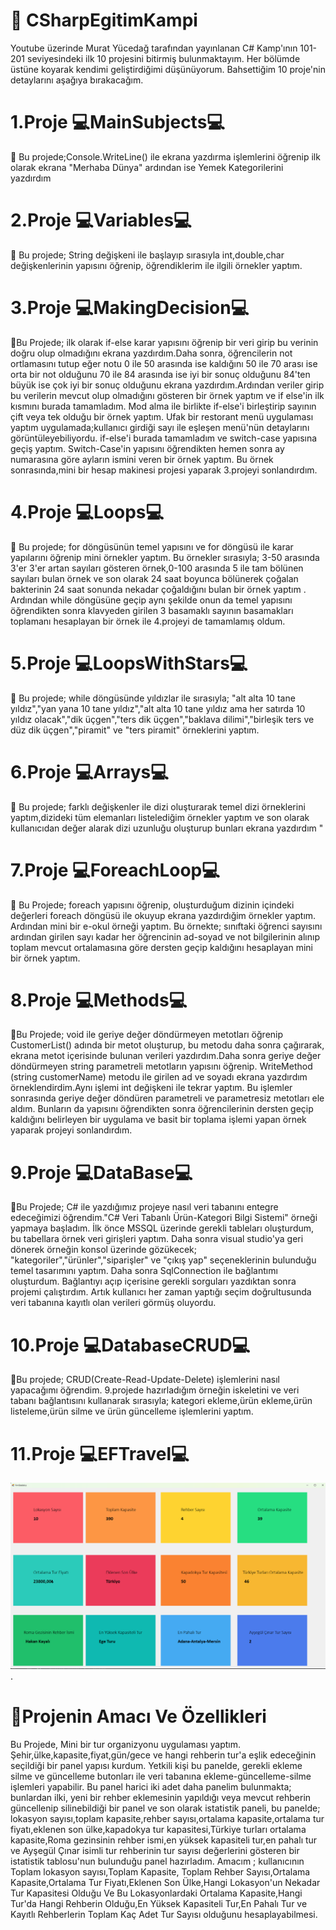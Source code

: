 # 🎉 CSharpEgitimKampi
Youtube üzerinde  Murat Yücedağ tarafından yayınlanan C# Kamp'ının 101-201 seviyesindeki ilk 10 projesini bitirmiş bulunmaktayım.
Her bölümde üstüne koyarak kendimi geliştirdiğimi düşünüyorum. Bahsettiğim 10 proje'nin detaylarını aşağıya bırakacağım.




 
#  1.Proje  💻MainSubjects💻
📝 Bu projede;Console.WriteLine() ile ekrana yazdırma işlemlerini öğrenip ilk olarak ekrana "Merhaba Dünya" ardından ise Yemek Kategorilerini yazdırdım

# 2.Proje   💻Variables💻
📝 Bu projede; String değişkeni ile başlayıp sırasıyla int,double,char değişkenlerinin yapısını öğrenip, öğrendiklerim ile ilgili örnekler yaptım. 

# 3.Proje  💻MakingDecision💻

📝Bu Projede; ilk olarak if-else karar yapısını öğrenip bir veri girip bu verinin doğru olup olmadığını ekrana yazdırdım.Daha sonra, öğrencilerin not ortlamasını tutup eğer notu 0 ile 50 arasında ise kaldığını 50 ile 70 arası ise orta bir not olduğunu 70 ile 84 arasında ise iyi bir sonuç olduğunu 84'ten büyük ise çok iyi bir sonuç olduğunu ekrana yazdırdım.Ardından veriler girip bu verilerin mevcut olup olmadığını gösteren bir örnek yaptım ve if else'in ilk kısmını burada tamamladım. Mod alma ile birlikte if-else'i birleştirip sayının çift veya tek olduğu bir örnek yaptım. Ufak bir restorant menü uygulaması yaptım uygulamada;kullanıcı girdiği sayı ile eşleşen menü'nün detaylarını görüntüleyebiliyordu. if-else'i burada tamamladım ve switch-case yapısına geçiş yaptım. Switch-Case'in yapısını öğrendikten hemen sonra ay numarasına göre ayların ismini veren bir örnek yaptım. Bu örnek sonrasında,mini bir hesap makinesi projesi yaparak 3.projeyi sonlandırdım.

# 4.Proje  💻Loops💻

📝 Bu projede; for döngüsünün temel yapısını ve for döngüsü ile karar yapılarını öğrenip mini örnekler yaptım. Bu örnekler sırasıyla; 3-50 arasında 3'er 3'er artan sayıları gösteren örnek,0-100 arasında 5 ile tam bölünen sayıları bulan örnek ve son olarak 24 saat boyunca bölünerek çoğalan bakterinin 24 saat sonunda nekadar çoğaldığını bulan bir örnek yaptım . Ardından while döngüsüne geçip aynı şekilde onun da temel yapısını öğrendikten sonra klavyeden girilen 3 basamaklı sayının basamakları toplamanı hesaplayan bir örnek  ile 4.projeyi de tamamlamış oldum.

# 5.Proje 💻LoopsWithStars💻
📝 Bu projede; while döngüsünde yıldızlar ile sırasıyla; "alt alta 10 tane yıldız","yan yana 10 tane yıldız","alt alta 10 tane yıldız ama her satırda 10 yıldız olacak","dik üçgen","ters dik üçgen","baklava dilimi","birleşik ters ve düz dik üçgen","piramit" ve "ters piramit" örneklerini yaptım.

# 6.Proje 💻Arrays💻
📝 Bu projede; farklı değişkenler ile dizi oluşturarak temel dizi örneklerini yaptım,dizideki tüm elemanları listelediğim örnekler yaptım ve son olarak kullanıcıdan değer alarak dizi uzunluğu oluşturup bunları ekrana yazdırdım "

# 7.Proje 💻ForeachLoop💻
📝 Bu Projede; foreach yapısını öğrenip, oluşturduğum dizinin içindeki değerleri foreach döngüsü ile okuyup ekrana yazdırdığim örnekler yaptım. Ardından mini bir e-okul örneği yaptım. Bu örnekte; sınıftaki öğrenci sayısını ardından girilen sayı kadar her öğrencinin ad-soyad ve not bilgilerinin alınıp toplam mevcut ortalamasına göre  dersten geçip kaldığını hesaplayan mini bir örnek yaptım.

# 8.Proje 💻Methods💻
📝Bu Projede; void ile geriye değer döndürmeyen metotları öğrenip CustomerList() adında bir metot oluşturup, bu metodu daha sonra çağırarak, ekrana metot içerisinde bulunan verileri yazdırdım.Daha sonra geriye değer döndürmeyen string parametreli metotların yapısını öğrenip. WriteMethod (string customerName) metodu ile girilen ad ve soyadı ekrana yazdırdım örneklendirdim.Aynı işlemi int değişkeni ile tekrar yaptım. Bu işlemler sonrasında geriye değer döndüren parametreli ve parametresiz metotları ele aldım. Bunların da yapısını öğrendikten sonra öğrencilerinin dersten geçip kaldığını belirleyen bir uygulama ve basit bir toplama işlemi yapan örnek yaparak projeyi sonlandırdım.

# 9.Proje 💻DataBase💻
📝Bu Projede; C# ile yazdığımız projeye nasıl veri tabanını entegre edeceğimizi öğrendim."C# Veri Tabanlı Ürün-Kategori Bilgi Sistemi" örneği yapmaya başladım. İlk önce MSSQL üzerinde gerekli tableları oluşturdum, bu tabellara örnek veri girişleri yaptım. Daha sonra visual studio'ya geri dönerek örneğin konsol üzerinde gözükecek; "kategoriler","ürünler","siparişler" ve "çıkış yap" seçeneklerinin bulunduğu temel tasarımını yaptım. Daha sonra SqlConnection ile bağlantımı oluşturdum. Bağlantıyı açıp içerisine gerekli sorguları yazdıktan sonra projemi çalıştırdım. Artık kullanıcı her zaman yaptığı seçim doğrultusunda veri tabanına kayıtlı olan verileri görmüş oluyordu.

# 10.Proje 💻DatabaseCRUD💻
📝Bu projede; CRUD(Create-Read-Update-Delete) işlemlerini nasıl yapacağımı öğrendim. 9.projede hazırladığım örneğin iskeletini ve veri tabanı bağlantısını kullanarak sırasıyla; kategori ekleme,ürün ekleme,ürün listeleme,ürün silme ve ürün güncelleme işlemlerini yaptım.

# 11.Proje 💻EFTravel💻

![Image Alt](https://github.com/SemihSanli/CSharpEgitimKampi/blob/8c3261c34362e8e7e21c9cb232df6db4e3d2efd4/EFProject.png).
# 📝Projenin Amacı Ve Özellikleri
Bu Projede, Mini bir tur organizyonu uygulaması yaptım. Şehir,ülke,kapasite,fiyat,gün/gece ve hangi rehberin tur'a eşlik edeceğinin seçildiği bir panel yapısı kurdum. Yetkili kişi bu panelde, gerekli ekleme silme ve güncelleme  butonları ile  veri tabanına ekleme-güncelleme-silme işlemleri yapabilir. Bu panel harici iki adet daha panelim bulunmakta; bunlardan ilki, yeni bir rehber eklemesinin yapıldığı veya mevcut rehberin güncellenip silinebildiği bir panel ve son olarak istatistik paneli, bu panelde; lokasyon sayısı,toplam kapasite,rehber sayısı,ortalama kapasite,ortalama tur fiyatı,eklenen son ülke,kapadokya tur kapasitesi,Türkiye turları ortalama kapasite,Roma gezinsinin rehber ismi,en yüksek kapasiteli tur,en pahalı tur ve Ayşegül Çınar isimli tur rehberinin tur sayısı değerlerini gösteren bir istatistik tablosu'nun bulunduğu panel hazırladım.
Amacım ; kullanıcının Toplam lokasyon sayısı,Toplam Kapasite, Toplam Rehber Sayısı,Ortalama Kapasite,Ortalama Tur Fiyatı,Eklenen Son Ülke,Hangi Lokasyon'un Nekadar Tur Kapasitesi Olduğu Ve Bu Lokasyonlardaki Ortalama Kapasite,Hangi Tur'da Hangi Rehberin Olduğu,En Yüksek Kapasiteli Tur,En Pahalı Tur ve Kayıtlı Rehberlerin Toplam Kaç Adet Tur Sayısı olduğunu hesaplayabilmesi.



